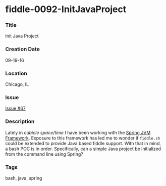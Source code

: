 fiddle-0092-InitJavaProject
======

### Title

Init Java Project


### Creation Date

09-19-16


### Location

Chicago, IL


### Issue

[Issue #67](https://github.com/bradyhouse/house/issues/67)


### Description

Lately in _cubicle space/time_ I have been working with the [Spring JVM Framework](http://spring.io/).  Exposure to this framework has led me to wonder if `fiddle.sh` could be extended to provide Java based fiddle support. With that in mind, a bash POC is in order.  Specifically, can a simple Java project be initialized from the command line using Spring?


### Tags

bash, java, spring
